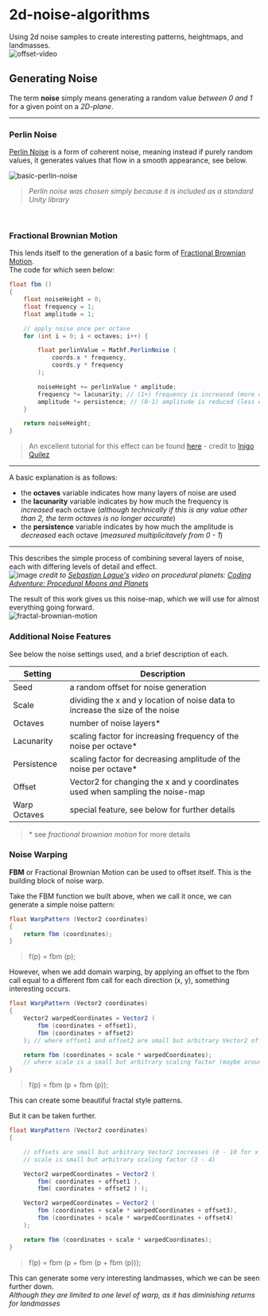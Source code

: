# 2d-noise-algorithms

Using 2d noise samples to create interesting patterns, heightmaps, and landmasses.  
![offset-video](https://user-images.githubusercontent.com/97237166/151536462-17297341-adfc-4886-a9e3-0a1a16e32035.gif)

## Generating Noise

The term **noise** simply means generating a random value *between 0 and 1* for a given point on a *2D-plane*.

---

### Perlin Noise

[Perlin Noise](https://en.wikipedia.org/wiki/Perlin_noise) is a form of coherent noise, meaning instead if purely random values, it generates values that flow in a smooth appearance, see below.

![basic-perlin-noise](https://user-images.githubusercontent.com/97237166/151536648-66071baf-c911-4577-b979-6e45e778c885.png)

>*Perlin noise was chosen simply because it is included as a standard Unity library*

&nbsp;

### Fractional Brownian Motion

This lends itself to the generation of a basic form of [Fractional Brownian Motion](https://en.wikipedia.org/wiki/Fractional_Brownian_motion).  
The code for which seen below:

```c#
float fbm ()
{
    float noiseHeight = 0;
    float frequency = 1;
    float amplitude = 1;

    // apply noise once per octave
    for (int i = 0; i < octaves; i++) {

        float perlinValue = Mathf.PerlinNoise (
            coords.x * frequency,
            coords.y * frequency
        );

        noiseHeight += perlinValue * amplitude;
        frequency *= lacunarity; // (1+) frequency is increased (more detail)
        amplitude *= persistence; // (0-1) amplitude is reduced (less effect)
    }

    return noiseHeight;
}
```

>An excellent tutorial for this effect can be found [here](https://www.iquilezles.org/www/articles/fbm/fbm.htm) - credit to [Inigo Quilez](https://www.iquilezles.org/)

---

A basic explanation is as follows:

- the **octaves** variable indicates how many layers of noise are used
- the **lacunarity** variable indicates by how much the frequency is *increased* each octave (*although technically if this is any value other than 2, the term octaves is no longer accurate*)
- the **persistence** variable indicates by how much the amplitude is *decreased* each octave (*measured multiplicitavely from 0 - 1*)

---

This describes the simple process of combining several layers of noise, each with differing levels of detail and effect.  
![image](https://user-images.githubusercontent.com/97237166/151534717-c41cc137-25b5-4e3f-809f-e87a57354128.png)
*credit to [Sebastian Lague's](https://www.youtube.com/channel/UCmtyQOKKmrMVaKuRXz02jbQ) video on procedural planets:
[Coding Adventure: Procedural Moons and Planets](https://youtu.be/lctXaT9pxA0?t=513)*

The result of this work gives us this noise-map, which we will use for almost everything going forward.  
![fractal-brownian-motion](https://user-images.githubusercontent.com/97237166/151536714-e6871769-492f-40fd-9d33-f29d3f8b894c.png)

### Additional Noise Features

See below the noise settings used, and a brief description of each.

| Setting | Description |
| ------- | ----------- |
| Seed | a random offset for noise generation
| Scale | dividing the x and y location of noise data to increase the size of the noise
| Octaves | number of noise layers*
| Lacunarity | scaling factor for increasing frequency of the noise per octave*
| Persistence | scaling factor for decreasing amplitude of the noise per octave*
| Offset | Vector2 for changing the x and y coordinates used when sampling the noise-map
| Warp Octaves | special feature, see below for further details

>\* see *fractional brownian motion* for more details

### Noise Warping

**FBM** or Fractional Brownian Motion can be used to offset itself. This is the building block of noise warp.

Take the FBM function we built above, when we call it once, we can generate a simple noise pattern:

```c#
float WarpPattern (Vector2 coordinates)
{
    return fbm (coordinates);
}
```

> f(p) = fbm (p);

However, when we add domain warping, by applying an offset to the fbm call equal to a different fbm call for each direction (x, y), something interesting occurs.

```c#
float WarpPattern (Vector2 coordinates)
{
    Vector2 warpedCoordinates = Vector2 (
        fbm (coordinates + offset1),
        fbm (coordinates + offset2)
    ); // where offset1 and offset2 are small but arbitrary Vector2 offsets (maybe around 0 - 10)

    return fbm (coordinates + scale * warpedCoordinates);
    // where scale is a small but arbitrary scaling factor (maybe around 3 - 4)
}
```

> f(p) = fbm (p + fbm (p));

This can create some beautiful fractal style patterns.  

But it can be taken further.

```c#
float WarpPattern (Vector2 coordinates)
{

    // offsets are small but arbitrary Vector2 increases (0 - 10 for x and y)
    // scale is small but arbitrary scaling factor (3 - 4)

    Vector2 warpedCoordinates = Vector2 (
        fbm( coordinates + offset1 ),
        fbm( coordinates + offset2 ) );

    Vector2 warpedCoordinates = Vector2 (
        fbm (coordinates + scale * warpedCoordinates + offset3),
        fbm (coordinates + scale * warpedCoordinates + offset4)
    );

    return fbm (coordinates + scale * warpedCoordinates);
}
```

> f(p) = fbm (p + fbm (p + fbm (p)));

This can generate some very interesting landmasses, which we can be seen further down.  
*Although they are limited to one level of warp, as it has diminishing returns for landmasses*
